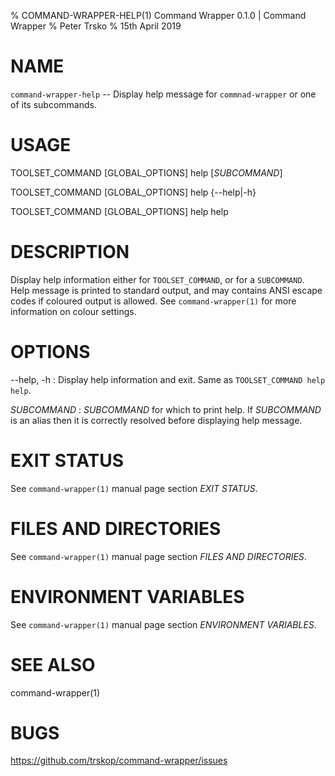 % COMMAND-WRAPPER-HELP(1) Command Wrapper 0.1.0 | Command Wrapper
% Peter Trsko
% 15th April 2019


# NAME

`command-wrapper-help` -- Display help message for `commnad-wrapper` or one of
its subcommands.


# USAGE

TOOLSET\_COMMAND \[GLOBAL\_OPTIONS] help \[*SUBCOMMAND*]

TOOLSET\_COMMAND \[GLOBAL\_OPTIONS] help {--help|-h}

TOOLSET\_COMMAND \[GLOBAL\_OPTIONS] help help


# DESCRIPTION

Display help information either for `TOOLSET_COMMAND`, or for a `SUBCOMMAND`.
Help message is printed to standard output, and may contains ANSI escape codes
if coloured output is allowed.  See `command-wrapper(1)` for more information
on colour settings.


# OPTIONS

\--help, -h
:   Display help information and exit.  Same as `TOOLSET_COMMAND help help`.

*SUBCOMMAND*
:   *SUBCOMMAND* for which to print help.  If *SUBCOMMAND* is an alias then it is
    correctly resolved before displaying help message.


# EXIT STATUS

See `command-wrapper(1)` manual page section *EXIT STATUS*.


# FILES AND DIRECTORIES

See `command-wrapper(1)` manual page section *FILES AND DIRECTORIES*.


# ENVIRONMENT VARIABLES

See `command-wrapper(1)` manual page section *ENVIRONMENT VARIABLES*.


# SEE ALSO

command-wrapper(1)


# BUGS

<https://github.com/trskop/command-wrapper/issues>
